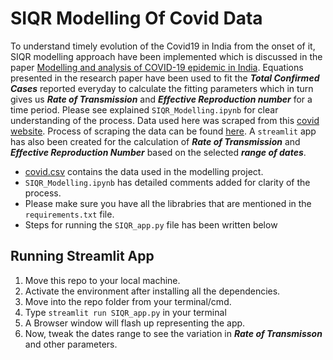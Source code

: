# SIQR Modelling Of Covid Data

To understand timely evolution of the Covid19 in India from the onset of it, SIQR modelling approach have been implemented which is discussed in the paper [Modelling and analysis of COVID-19 epidemic in India](https://www.sciencedirect.com/science/article/pii/S2666449620300311). Equations presented in the research paper have been used to fit the ***Total Confirmed Cases*** reported everyday to calculate the fitting parameters which in turn gives us  ***Rate of Transmission*** and ***Effective Reproduction number*** for a time period. Please see explained `SIQR_Modelling.ipynb` for clear understanding of the process. Data used here was scraped from this [covid website](https://www.covid19india.org/). Process of scraping the data can be found [here](https://github.com/sauravkmr992/understanding_covid19_impact). A `streamlit` app has also been created for the calculation of ***Rate of Transmission*** and ***Effective Reproduction Number*** based on the selected ***range of dates***.

* [covid.csv](https://github.com/sauravkmr992/understanding_covid19_impact/blob/master/covid/covid.csv) contains the data used in the modelling project.
* `SIQR_Modelling.ipynb` has detailed comments added for clarity of the process.
* Please make sure you have all the librabries that are mentioned in the `requirements.txt` file.
* Steps for running the `SIQR_app.py` file has been written below 

## Running Streamlit App

   1. Move this repo to your local machine.
   2. Activate the environment after installing all the dependencies. 
   3. Move into the repo folder from your terminal/cmd.
   4. Type `streamlit run SIQR_app.py` in your terminal
   5. A Browser window will flash up representing the app.
   6. Now, tweak the dates range to see the variation in ***Rate of Transmisson*** and other parameters.


